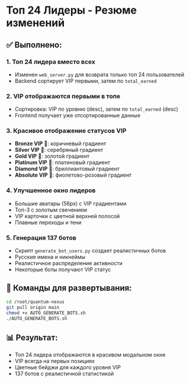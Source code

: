 # Топ 24 Лидеры - Резюме изменений

## ✅ Выполнено:

### 1. **Топ 24 лидера вместо всех**
   - Изменен `web_server.py` для возврата только топ 24 пользователей
   - Backend сортирует VIP первыми, затем по `total_earned`

### 2. **VIP отображаются первыми в топе**
   - Сортировка: VIP по уровню (desc), затем по `total_earned` (desc)
   - Frontend получает уже отсортированные данные

### 3. **Красивое отображение статусов VIP**
   - **Bronze VIP** 🥉: коричневый градиент
   - **Silver VIP** 🥈: серебряный градиент
   - **Gold VIP** 🥇: золотой градиент
   - **Platinum VIP** 💎: платиновый градиент
   - **Diamond VIP** 💠: бриллиантовый градиент  
   - **Absolute VIP** 👑: фиолетово-розовый градиент

### 4. **Улучшенное окно лидеров**
   - Большие аватары (56px) с VIP градиентами
   - Топ-3 с золотым свечением
   - VIP карточки с цветной верхней полосой
   - Плавные переходы и тени

### 5. **Генерация 137 ботов**
   - Скрипт `generate_bot_users.py` создает реалистичных ботов
   - Русские имена и никнеймы
   - Реалистичное распределение активности
   - Некоторые боты получают VIP статус

## 🚀 Команды для развертывания:

```bash
cd /root/quantum-nexus
git pull origin main
chmod +x AUTO_GENERATE_BOTS.sh
./AUTO_GENERATE_BOTS.sh
```

## 📊 Результат:
- Топ 24 лидера отображаются в красивом модальном окне
- VIP всегда на первых позициях
- Цветные бейджи для каждого уровня VIP
- 137 ботов с реалистичной статистикой





